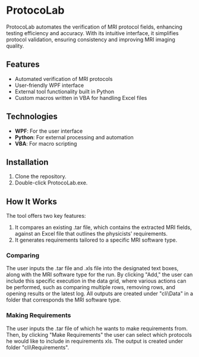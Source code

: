 # ProtocoLab
ProtocoLab automates the verification of MRI protocol fields, enhancing testing efficiency and accuracy. With its intuitive interface, it simplifies protocol validation, ensuring consistency and improving MRI imaging quality.

## Features

- Automated verification of MRI protocols
- User-friendly WPF interface
- External tool functionality built in Python
- Custom macros written in VBA for handling Excel files

## Technologies

- **WPF**: For the user interface
- **Python**: For external processing and automation
- **VBA**: For macro scripting

## Installation

1. Clone the repository.
2. Double-click ProtocoLab.exe.

## How It Works
The tool offers two key features:

1. It compares an existing .tar file, which contains the extracted MRI fields, against an Excel file that outlines the physicists' requirements.
2. It generates requirements tailored to a specific MRI software type.

### Comparing
The user inputs the .tar file and .xls file into the designated text boxes, along with the MRI software type for the run. By clicking "Add," the user can include this specific execution in the data grid, where various actions can be performed, such as comparing multiple rows, removing rows, and opening results or the latest log.
All outputs are created under "cli\Data" in a folder that corresponds the MRI software type.

### Making Requirements
The user inputs the .tar file of which he wants to make requirements from. Then, by clicking "Make Requirements" the user can select which protocols he would like to include in requirements xls. The output is created under folder "cli\Requirements".

